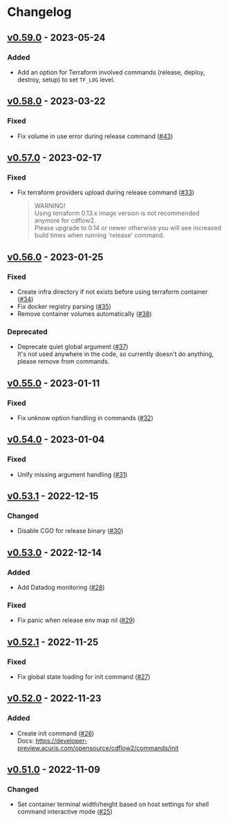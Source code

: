 # Changelog

## [v0.59.0](https://github.com/mergermarket/cdflow2/releases/tag/v0.59.0) - 2023-05-24

### Added

- Add an option for Terraform involved commands (release, deploy, destroy, setup) to set `TF_LOG` level.  

## [v0.58.0](https://github.com/mergermarket/cdflow2/releases/tag/v0.58.0) - 2023-03-22

### Fixed

- Fix volume in use error during release command ([#43](https://github.com/mergermarket/cdflow2/pull/43))

## [v0.57.0](https://github.com/mergermarket/cdflow2/releases/tag/v0.57.0) - 2023-02-17

### Fixed

- Fix terraform providers upload during release command ([#33](https://github.com/mergermarket/cdflow2/pull/33))

  > WARNING!  
  > Using terraform 0.13.x image version is not recommended anymore for cdflow2.  
  > Please upgrade to 0.14 or newer otherwise you will see increased build times when running 'release' command.

## [v0.56.0](https://github.com/mergermarket/cdflow2/releases/tag/v0.56.0) - 2023-01-25

### Fixed

- Create infra directory if not exists before using terraform container ([#34](https://github.com/mergermarket/cdflow2/pull/34))
- Fix docker registry parsing ([#35](https://github.com/mergermarket/cdflow2/pull/35))
- Remove container volumes automatically ([#38](https://github.com/mergermarket/cdflow2/pull/38))

### Deprecated

- Deprecate quiet global argument ([#37](https://github.com/mergermarket/cdflow2/pull/37))  
  It's not used anywhere in the code, so currently doesn't do anything, please remove from commands.

## [v0.55.0](https://github.com/mergermarket/cdflow2/releases/tag/v0.55.0) - 2023-01-11

### Fixed

- Fix unknow option handling in commands ([#32](https://github.com/mergermarket/cdflow2/pull/32))

## [v0.54.0](https://github.com/mergermarket/cdflow2/releases/tag/v0.54.0) - 2023-01-04

### Fixed

- Unify missing argument handling ([#31](https://github.com/mergermarket/cdflow2/pull/31))

## [v0.53.1](https://github.com/mergermarket/cdflow2/releases/tag/v0.53.1) - 2022-12-15

### Changed

- Disable CGO for release binary ([#30](https://github.com/mergermarket/cdflow2/pull/30))

## [v0.53.0](https://github.com/mergermarket/cdflow2/releases/tag/v0.53.0) - 2022-12-14

### Added

- Add Datadog monitoring ([#28](https://github.com/mergermarket/cdflow2/pull/28))

### Fixed

- Fix panic when release env map nil ([#29](https://github.com/mergermarket/cdflow2/pull/29))

## [v0.52.1](https://github.com/mergermarket/cdflow2/releases/tag/v0.52.1) - 2022-11-25

### Fixed

- Fix global state loading for init command ([#27](https://github.com/mergermarket/cdflow2/pull/27))

## [v0.52.0](https://github.com/mergermarket/cdflow2/releases/tag/v0.52.0) - 2022-11-23

### Added

- Create init command ([#26](https://github.com/mergermarket/cdflow2/pull/26))  
  Docs: https://developer-preview.acuris.com/opensource/cdflow2/commands/init

## [v0.51.0](https://github.com/mergermarket/cdflow2/releases/tag/v0.51.0) - 2022-11-09

### Changed

- Set container terminal width/height based on host settings for shell command interactive mode ([#25](https://github.com/mergermarket/cdflow2/pull/25))
